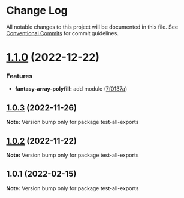 # Change Log

All notable changes to this project will be documented in this file.
See [Conventional Commits](https://conventionalcommits.org) for commit guidelines.

# [1.1.0](https://github.com/TheLudd/yafu-mono/compare/test-all-exports@1.0.3...test-all-exports@1.1.0) (2022-12-22)


### Features

* **fantasy-array-polyfill:** add module ([7f0137a](https://github.com/TheLudd/yafu-mono/commit/7f0137a12b79ee9b547cba8943efdae3c549cac8))





## [1.0.3](https://github.com/TheLudd/yafu-mono/compare/test-all-exports@1.0.2...test-all-exports@1.0.3) (2022-11-26)

**Note:** Version bump only for package test-all-exports





## [1.0.2](https://github.com/TheLudd/yafu-mono/compare/test-all-exports@1.0.1...test-all-exports@1.0.2) (2022-11-22)

**Note:** Version bump only for package test-all-exports





## 1.0.1 (2022-02-15)

**Note:** Version bump only for package test-all-exports
